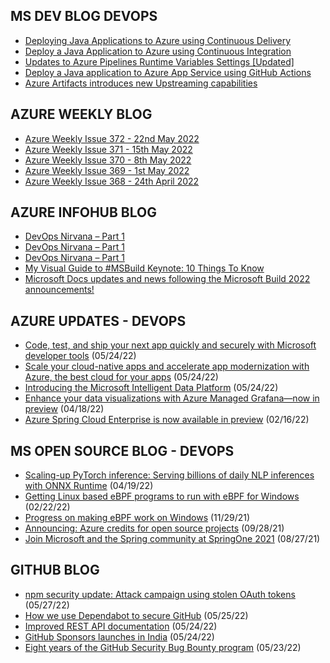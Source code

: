 ## MS DEV BLOG DEVOPS 

<!-- DEVBLOGDEVOPS:START -->
- [Deploying Java Applications to Azure using Continuous Delivery](https://devblogs.microsoft.com/devops/deploying-java-applications-to-azure-using-continuous-delivery/)
- [Deploy a Java Application to Azure using Continuous Integration](https://devblogs.microsoft.com/devops/deploy-a-java-application-to-azure-using-continuous-integration/)
- [Updates to Azure Pipelines Runtime Variables Settings [Updated]](https://devblogs.microsoft.com/devops/updates-to-azure-pipelines-runtime-variables-settings/)
- [Deploy a Java application to Azure App Service using GitHub Actions](https://devblogs.microsoft.com/devops/deploy-a-java-application-to-azure-app-service-using-github-actions/)
- [Azure Artifacts introduces new Upstreaming capabilities](https://devblogs.microsoft.com/devops/azure-artifacts-introduces-new-upstreaming-capabilities/)
<!-- DEVBLOGDEVOPS:END -->


## AZURE WEEKLY BLOG

<!-- AZUREWEEKLY:START -->
- [Azure Weekly Issue 372 - 22nd May 2022](https://azureweekly.info/issue-372.html)
- [Azure Weekly Issue 371 - 15th May 2022](https://azureweekly.info/issue-371.html)
- [Azure Weekly Issue 370 - 8th May 2022](https://azureweekly.info/issue-370.html)
- [Azure Weekly Issue 369 - 1st May 2022](https://azureweekly.info/issue-369.html)
- [Azure Weekly Issue 368 - 24th April 2022](https://azureweekly.info/issue-368.html)
<!-- AZUREWEEKLY:END -->

## AZURE INFOHUB BLOG 

<!-- AZUREINFOHUB:START -->
- [DevOps Nirvana – Part 1](https://techcommunity.microsoft.com/t5/azure-devops-blog/devops-nirvana-part-1/ba-p/3439942)
- [DevOps Nirvana – Part 1](https://techcommunity.microsoft.com/t5/azure-devops-blog/devops-nirvana-part-1/ba-p/3439942)
- [DevOps Nirvana – Part 1](https://techcommunity.microsoft.com/t5/azure-devops-blog/devops-nirvana-part-1/ba-p/3439942)
- [My Visual Guide to #MSBuild Keynote: 10 Things To Know](https://techcommunity.microsoft.com/t5/azure-developer-community-blog/my-visual-guide-to-msbuild-keynote-10-things-to-know/ba-p/3440545)
- [Microsoft Docs updates and news following the Microsoft Build 2022 announcements!](https://techcommunity.microsoft.com/t5/community-ninjas-blog/microsoft-docs-updates-and-news-following-the-microsoft-build/ba-p/3436392)
<!-- AZUREINFOHUB:END -->


## AZURE UPDATES - DEVOPS 

<!-- AZUREUPDATES:START -->

 - [Code, test, and ship your next app quickly and securely with Microsoft developer tools](https://azure.microsoft.com/blog/code-test-and-ship-your-next-app-quickly-and-securely-with-microsoft-developer-tools/) (05/24/22)
 - [Scale your cloud-native apps and accelerate app modernization with Azure, the best cloud for your apps](https://azure.microsoft.com/blog/scale-your-cloudnative-apps-and-accelerate-app-modernization-with-azure-the-best-cloud-for-your-apps/) (05/24/22)
 - [Introducing the Microsoft Intelligent Data Platform](https://azure.microsoft.com/blog/introducing-the-microsoft-intelligent-data-platform/) (05/24/22)
 - [Enhance your data visualizations with Azure Managed Grafana—now in preview](https://azure.microsoft.com/blog/enhance-your-data-visualizations-with-azure-managed-grafana-now-in-preview/) (04/18/22)
 - [Azure Spring Cloud Enterprise is now available in preview](https://azure.microsoft.com/blog/azure-spring-cloud-enterprise-is-now-available-in-preview/) (02/16/22)
<!-- AZUREUPDATES:END -->


## MS OPEN SOURCE BLOG - DEVOPS 

<!-- MSOPENSOURCEBLOG:START -->

 - [Scaling-up PyTorch inference: Serving billions of daily NLP inferences with ONNX Runtime](https://cloudblogs.microsoft.com/opensource/2022/04/19/scaling-up-pytorch-inference-serving-billions-of-daily-nlp-inferences-with-onnx-runtime/) (04/19/22)
 - [Getting Linux based eBPF programs to run with eBPF for Windows](https://cloudblogs.microsoft.com/opensource/2022/02/22/getting-linux-based-ebpf-programs-to-run-with-ebpf-for-windows/) (02/22/22)
 - [Progress on making eBPF work on Windows](https://cloudblogs.microsoft.com/opensource/2021/11/29/progress-on-making-ebpf-work-on-windows/) (11/29/21)
 - [Announcing: Azure credits for open source projects](https://cloudblogs.microsoft.com/opensource/2021/09/28/announcing-azure-credits-for-open-source-projects/) (09/28/21)
 - [Join Microsoft and the Spring community at SpringOne 2021](https://cloudblogs.microsoft.com/opensource/2021/08/27/join-microsoft-and-the-spring-community-at-springone-2021/) (08/27/21)
<!-- MSOPENSOURCEBLOG:END -->


## GITHUB BLOG


<!-- GITHUB:START -->

 - [npm security update: Attack campaign using stolen OAuth tokens](https://github.blog/2022-05-26-npm-security-update-oauth-tokens/) (05/27/22)
 - [How we use Dependabot to secure GitHub](https://github.blog/2022-05-25-how-we-use-dependabot-to-secure-github/) (05/25/22)
 - [Improved REST API documentation](https://github.blog/2022-05-24-improved-rest-api-documentation/) (05/24/22)
 - [GitHub Sponsors launches in India](https://github.blog/2022-05-23-github-sponsors-launches-in-india/) (05/24/22)
 - [Eight years of the GitHub Security Bug Bounty program](https://github.blog/2022-05-23-eight-years-of-the-github-security-bug-bounty-program/) (05/23/22)
<!-- GITHUB:END -->
